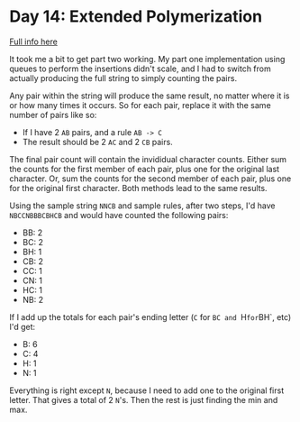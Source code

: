 # Day 14: Extended Polymerization

[Full info here](https://adventofcode.com/2021/day/14)

It took me a bit to get part two working. My part one implementation using
queues to perform the insertions didn't scale, and I had to switch from actually
producing the full string to simply counting the pairs.

Any pair within the string will produce the same result, no matter where it is or
how many times it occurs. So for each pair, replace it with the same number of pairs
like so:

* If I have 2 `AB` pairs, and a rule `AB -> C`
* The result should be 2 `AC` and 2 `CB` pairs.

The final pair count will contain the invididual character counts. Either sum the
counts for the first member of each pair, plus one for the original last character.
Or, sum the counts for the second member of each pair, plus one for the original
first character. Both methods lead to the same results.

Using the sample string `NNCB` and sample rules, after two steps, I'd have 
`NBCCNBBBCBHCB` and would have counted the following pairs:

* BB: 2
* BC: 2
* BH: 1
* CB: 2
* CC: 1
* CN: 1
* HC: 1
* NB: 2

If I add up the totals for each pair's ending letter (`C` for `BC and `H` for `BH`, etc)
I'd get:

* B: 6
* C: 4
* H: 1
* N: 1

Everything is right except `N`, because I need to add one to the original first
letter. That gives a total of 2 `N`'s. Then the rest is just finding the min and max.
